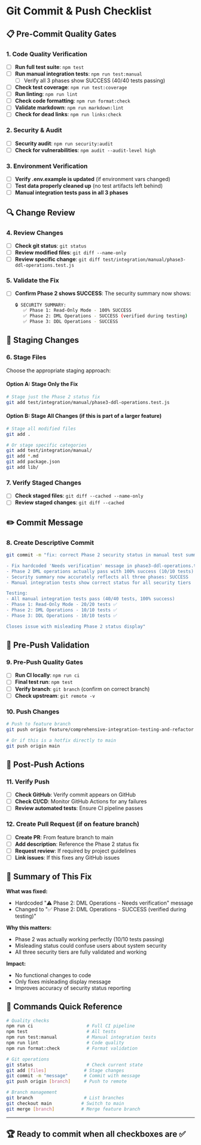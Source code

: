 # Git Commit & Push Checklist

## 📋 Pre-Commit Quality Gates

### 1. **Code Quality Verification**

- [ ] **Run full test suite**: `npm test`
- [ ] **Run manual integration tests**: `npm run test:manual`
  - [ ] Verify all 3 phases show SUCCESS (40/40 tests passing)
- [ ] **Check test coverage**: `npm run test:coverage`
- [ ] **Run linting**: `npm run lint`
- [ ] **Check code formatting**: `npm run format:check`
- [ ] **Validate markdown**: `npm run markdown:lint`
- [ ] **Check for dead links**: `npm run links:check`

### 2. **Security & Audit**

- [ ] **Security audit**: `npm run security:audit`
- [ ] **Check for vulnerabilities**: `npm audit --audit-level high`

### 3. **Environment Verification**

- [ ] **Verify .env.example is updated** (if environment vars changed)
- [ ] **Test data properly cleaned up** (no test artifacts left behind)
- [ ] **Manual integration tests pass in all 3 phases**

## 🔍 Change Review

### 4. **Review Changes**

- [ ] **Check git status**: `git status`
- [ ] **Review modified files**: `git diff --name-only`
- [ ] **Review specific change**: `git diff test/integration/manual/phase3-ddl-operations.test.js`

### 5. **Validate the Fix**

- [ ] **Confirm Phase 2 shows SUCCESS**: The security summary now shows:
  ```bash
  🔒 SECURITY SUMMARY:
     ✅ Phase 1: Read-Only Mode - 100% SUCCESS
     ✅ Phase 2: DML Operations - SUCCESS (verified during testing)
     ✅ Phase 3: DDL Operations - SUCCESS
  ```

## 📝 Staging Changes

### 6. **Stage Files**

Choose the appropriate staging approach:

#### Option A: Stage Only the Fix

```bash
# Stage just the Phase 2 status fix
git add test/integration/manual/phase3-ddl-operations.test.js
```

#### Option B: Stage All Changes (if this is part of a larger feature)

```bash
# Stage all modified files
git add .

# Or stage specific categories
git add test/integration/manual/
git add *.md
git add package.json
git add lib/
```

### 7. **Verify Staged Changes**

- [ ] **Check staged files**: `git diff --cached --name-only`
- [ ] **Review staged changes**: `git diff --cached`

## ✏️ Commit Message

### 8. **Create Descriptive Commit**

```bash
git commit -m "fix: correct Phase 2 security status in manual test summary

- Fix hardcoded 'Needs verification' message in phase3-ddl-operations.test.js
- Phase 2 DML operations actually pass with 100% success (10/10 tests)
- Security summary now accurately reflects all three phases: SUCCESS
- Manual integration tests show correct status for all security tiers

Testing:
- All manual integration tests pass (40/40 tests, 100% success)
- Phase 1: Read-Only Mode - 20/20 tests ✅
- Phase 2: DML Operations - 10/10 tests ✅
- Phase 3: DDL Operations - 10/10 tests ✅

Closes issue with misleading Phase 2 status display"
```

## 🚀 Pre-Push Validation

### 9. **Pre-Push Quality Gates**

- [ ] **Run CI locally**: `npm run ci`
- [ ] **Final test run**: `npm test`
- [ ] **Verify branch**: `git branch` (confirm on correct branch)
- [ ] **Check upstream**: `git remote -v`

### 10. **Push Changes**

```bash
# Push to feature branch
git push origin feature/comprehensive-integration-testing-and-refactor

# Or if this is a hotfix directly to main
git push origin main
```

## 🔄 Post-Push Actions

### 11. **Verify Push**

- [ ] **Check GitHub**: Verify commit appears on GitHub
- [ ] **Check CI/CD**: Monitor GitHub Actions for any failures
- [ ] **Review automated tests**: Ensure CI pipeline passes

### 12. **Create Pull Request** (if on feature branch)

- [ ] **Create PR**: From feature branch to main
- [ ] **Add description**: Reference the Phase 2 status fix
- [ ] **Request review**: If required by project guidelines
- [ ] **Link issues**: If this fixes any GitHub issues

## 🎯 Summary of This Fix

**What was fixed:**

- Hardcoded "⚠️ Phase 2: DML Operations - Needs verification" message
- Changed to "✅ Phase 2: DML Operations - SUCCESS (verified during testing)"

**Why this matters:**

- Phase 2 was actually working perfectly (10/10 tests passing)
- Misleading status could confuse users about system security
- All three security tiers are fully validated and working

**Impact:**

- No functional changes to code
- Only fixes misleading display message
- Improves accuracy of security status reporting

## 🔧 Commands Quick Reference

```bash
# Quality checks
npm run ci                    # Full CI pipeline
npm test                      # All tests
npm run test:manual           # Manual integration tests
npm run lint                  # Code quality
npm run format:check          # Format validation

# Git operations
git status                    # Check current state
git add [files]              # Stage changes
git commit -m "message"      # Commit with message
git push origin [branch]     # Push to remote

# Branch management
git branch                   # List branches
git checkout main           # Switch to main
git merge [branch]          # Merge feature branch
```

---

## 🏆 Ready to commit when all checkboxes are ✅
